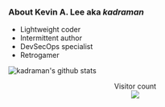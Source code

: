 ### About Kevin A. Lee aka _kadraman_

 - Lightweight coder
 - Intermittent author
 - DevSecOps specialist
 - Retrogamer

![kadraman's github stats](https://github-readme-stats.vercel.app/api?username=kadraman&count_private=true&show_icons=true&theme=algolia)

<p align="center"> 
  Visitor count<br>
  <img src="https://profile-counter.glitch.me/kadraman/count.svg" />
</p>

<!-- ## Connect with me 
[<img align="left" alt="linked-in" src="https://img.shields.io/badge/linkedin-%230077B5.svg?&style=for-the-badge&logo=linkedin&logoColor=white" />](https://www.linkedin.com/in/kevinalee)
-->
<!--
[<img align="left" alt="stack-overflow" src="https://img.shields.io/badge/stack%20overflow-FE7A16?logo=stack-overflow&logoColor=white&style=for-the-badge" />](https://stackoverflow.com/users/328238/patrick?tab=profile)
-->
<!--
[<img align="left" alt="twitter" src="https://img.shields.io/badge/twitter-%231DA1F2.svg?&style=for-the-badge&logo=twitter&logoColor=white" />](https://twitter.com/DevOpSavant)
-->

<!---
kadraman/kadraman is a ✨ special ✨ repository because its `README.md` (this file) appears on your GitHub profile.
You can click the Preview link to take a look at your changes.
--->
